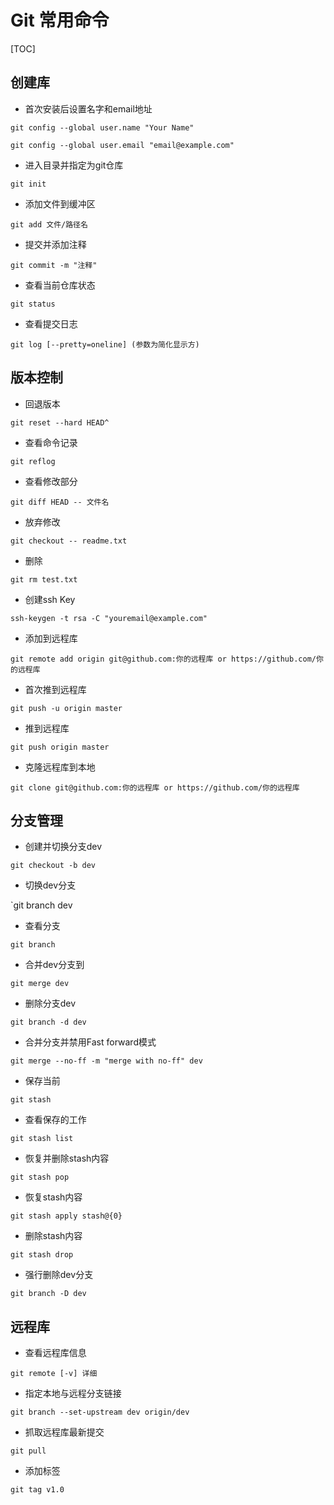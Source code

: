 # Git 常用命令

[TOC]

## 创建库

- 首次安装后设置名字和email地址 

`git config --global user.name "Your Name"`

`git config --global user.email "email@example.com"`

- 进入目录并指定为git仓库 

`git init`

- 添加文件到缓冲区 

`git add 文件/路径名`

- 提交并添加注释 

`git commit -m "注释"`

- 查看当前仓库状态 

`git status`

- 查看提交日志 

`git log [--pretty=oneline] (参数为简化显示方)`

## 版本控制

- 回退版本 

`git reset --hard HEAD^`

- 查看命令记录 

`git reflog`

- 查看修改部分 

`git diff HEAD -- 文件名`

- 放弃修改 

`git checkout -- readme.txt`

- 删除 

`git rm test.txt`

- 创建ssh Key 

`ssh-keygen -t rsa -C "youremail@example.com"`

- 添加到远程库 

`git remote add origin git@github.com:你的远程库 or https://github.com/你的远程库`

- 首次推到远程库 

`git push -u origin master`

- 推到远程库 

`git push origin master`

- 克隆远程库到本地 

`git clone git@github.com:你的远程库 or https://github.com/你的远程库`

## 分支管理

- 创建并切换分支dev 

`git checkout -b dev`

- 切换dev分支 

`git branch dev

- 查看分支 

`git branch`

- 合并dev分支到 

`git merge dev`

- 删除分支dev 

`git branch -d dev`

- 合并分支并禁用Fast forward模式 

`git merge --no-ff -m "merge with no-ff" dev`

- 保存当前 

`git stash`

- 查看保存的工作 

`git stash list`

- 恢复并删除stash内容 

`git stash pop`

- 恢复stash内容 

`git stash apply stash@{0}`

- 删除stash内容 

`git stash drop`

- 强行删除dev分支 

`git branch -D dev`

## 远程库

- 查看远程库信息 

`git remote [-v] 详细`

- 指定本地与远程分支链接 

`git branch --set-upstream dev origin/dev`

- 抓取远程库最新提交 

`git pull`

- 添加标签 

`git tag v1.0`